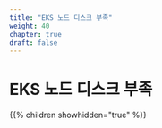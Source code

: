 ```yaml
---
title: "EKS 노드 디스크 부족"
weight: 40
chapter: true
draft: false
---
```


# EKS 노드 디스크 부족

{{% children showhidden="true" %}}
